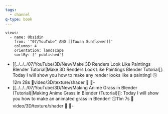 ```yaml
---
tags:
  - channel
q-type: book
---
```

```page-gallery
views:
  - name: Obsidin
    from: '"07/YouTube" AND [[Tawan Sunflower]]'
    columns: 4
    orientation: landscape
    sortBy: ['-published']
```
- [[../../../07/YouTube/3D/New/Make 3D Renders Look Like Paintings  Blender Tutorial|Make 3D Renders Look Like Paintings  Blender Tutorial]]:  Today I will show you how to make any render looks like a painting! 🕓12m 28s 📍video/3D/texture/shader 📝 📌\-
- [[../../../07/YouTube/3D/New/Making Anime Grass in Blender (Tutorial)|Making Anime Grass in Blender (Tutorial)]]:  Today I will show you how to make an animated grass in Blender! 🕓11m 7s 📍video/3D/texture/shader 📝 📌\-

